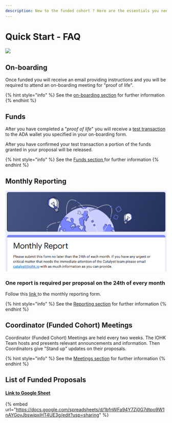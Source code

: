 ```yaml
---
description: New to the funded cohort ? Here are the essentials you need to know.
---
```


# Quick Start - FAQ

![](../.gitbook/assets/undraw\_questions\_re\_1fy7.svg)

## On-boarding

Once funded you will receive an email providing instructions and you will be required to attend an on-boarding meeting for "proof of life".

{% hint style="info" %}
See the [on-boarding section](https://quality-assurance-dao.gitbook.io/catalyst-coordinator/coordinator-processes/onboarding) for further information
{% endhint %}

## Funds

After you have completed a "_proof of life_" you will receive a [test transaction](https://quality-assurance-dao.gitbook.io/catalyst-coordinator/coordinator-processes/funds#test-transactions) to the ADA wallet you specified in your on-boarding form.

After you have confirmed your test transaction a portion of the funds granted in your proposal will be released.

{% hint style="info" %}
See the [Funds section ](../managing-funds/funds.md)for further information
{% endhint %}

## Monthly Reporting

![](../.gitbook/assets/2022-03-21.png)

### **One report is required per proposal on the 24th of every month**

Follow this [link ](https://docs.google.com/forms/d/e/1FAIpQLSdS6wAzKdSR1mAwCHP0EkVqOVlszvU5E45B0G2-0HmjO6qgbA/viewform)to the monthly reporting form.

{% hint style="info" %}
See the [Reporting section](../reporting/reporting.md) for further information
{% endhint %}

## Coordinator (Funded Cohort) Meetings

Coordinator (Funded Cohort) Meetings are held every two weeks. The IOHK Team hosts and presents relevant announcements and information. Then Coordinators give "Stand up" updates on their proposals.

{% hint style="info" %}
See the [Meetings section](../funded-proposers-and-iohk/meetings.md) for further information
{% endhint %}

## List of Funded Proposals

#### [Link to Google Sheet](https://docs.google.com/spreadsheets/d/1bfnWFa94Y7Zj0G7dtpo9W1nAYGovJbswipxiHT4UE3g/edit?usp=sharing)

{% embed url="https://docs.google.com/spreadsheets/d/1bfnWFa94Y7Zj0G7dtpo9W1nAYGovJbswipxiHT4UE3g/edit?usp=sharing" %}
